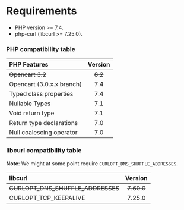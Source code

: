# Requirements

* PHP version >= 7.4.
* php-curl (libcurl >= 7.25.0).

### PHP compatibility table

| PHP Features                              | Version |
| :---------------------------------------- | :-----: |
| ~~Opencart 3.2~~                          | ~~8.2~~ |
| Opencart (3.0.x.x branch)                 | 7.4     |
| Typed class properties                    | 7.4     |
| Nullable Types                            | 7.1     |
| Void return type                          | 7.1     |
| Return type declarations                  | 7.0     |
| Null coalescing operator                  | 7.0     |


### libcurl compatibility table

**Note**: We might at some point require `CURLOPT_DNS_SHUFFLE_ADDRESSES`.

| libcurl                                   | Version |
| :---------------------------------------- | :-----: |
| ~~CURLOPT_DNS_SHUFFLE_ADDRESSES~~         | ~~7.60.0~~|
| CURLOPT_TCP_KEEPALIVE                     | 7.25.0  |
